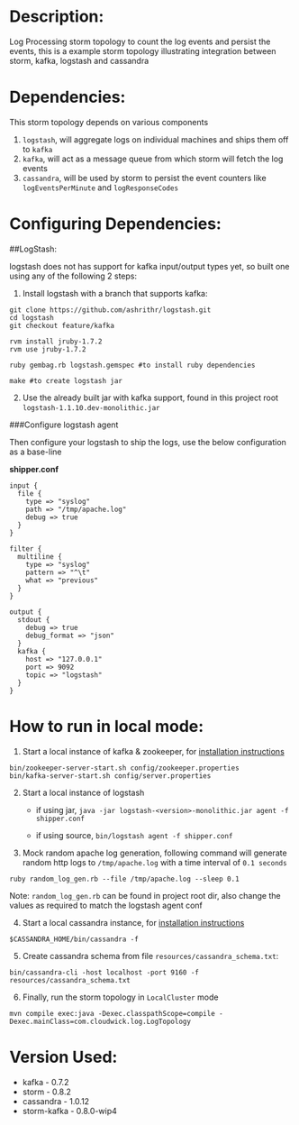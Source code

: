 Description:
===========

Log Processing storm topology to count the log events and persist the events, this is a example storm topology illustrating integration between storm, kafka, logstash and cassandra

Dependencies:
============

This storm topology depends on various components

1. `logstash`, will aggregate logs on individual machines and ships them off to `kafka`
2. `kafka`, will act as a message queue from which storm will fetch the log events
3. `cassandra`, will be used by storm to persist the event counters like `logEventsPerMinute` and `logResponseCodes`

Configuring Dependencies:
========================

##LogStash:

logstash does not has support for kafka input/output types yet, so built one using any of the following 2 steps:

1. Install logstash with a branch that supports kafka:

  ```
  git clone https://github.com/ashrithr/logstash.git
  cd logstash
  git checkout feature/kafka

  rvm install jruby-1.7.2
  rvm use jruby-1.7.2

  ruby gembag.rb logstash.gemspec #to install ruby dependencies

  make #to create logstash jar
  ```

2. Use the already built jar with kafka support, found in this project root `logstash-1.1.10.dev-monolithic.jar`

###Configure logstash agent

Then configure your logstash to ship the logs, use the below configuration as a base-line

**shipper.conf**

```
input {
  file {
    type => "syslog"
    path => "/tmp/apache.log"
    debug => true
  }
}

filter {
  multiline {
    type => "syslog"
    pattern => "^\t"
    what => "previous"
  }
}

output {
  stdout {
    debug => true
    debug_format => "json"
  }
  kafka {
    host => "127.0.0.1"
    port => 9092
    topic => "logstash"
  }
}
```

How to run in local mode:
========================

1. Start a local instance of kafka & zookeeper, for [installation instructions](http://kafka.apache.org/)

  ```
  bin/zookeeper-server-start.sh config/zookeeper.properties
  bin/kafka-server-start.sh config/server.properties
  ```

2. Start a local instance of logstash

    - if using jar, `java -jar logstash-<version>-monolithic.jar agent -f shipper.conf`

    - if using source, `bin/logstash agent -f shipper.conf`

3. Mock random apache log generation, following command will generate random http logs to `/tmp/apache.log` with a time interval of `0.1 seconds`

  ```
  ruby random_log_gen.rb --file /tmp/apache.log --sleep 0.1
  ```

  Note: `random_log_gen.rb` can be found in project root dir, also change the values as required to match the logstash agent conf

4. Start a local cassandra instance, for [installation instructions](http://wiki.apache.org/cassandra/GettingStarted)

  ```
  $CASSANDRA_HOME/bin/cassandra -f
  ```

5. Create cassandra schema from file `resources/cassandra_schema.txt`:

  ```
  bin/cassandra-cli -host localhost -port 9160 -f resources/cassandra_schema.txt
  ```

6. Finally, run the storm topology in `LocalCluster` mode

  ```
  mvn compile exec:java -Dexec.classpathScope=compile -Dexec.mainClass=com.cloudwick.log.LogTopology
  ```

Version Used:
============
* kafka - 0.7.2
* storm - 0.8.2
* cassandra - 1.0.12
* storm-kafka - 0.8.0-wip4
